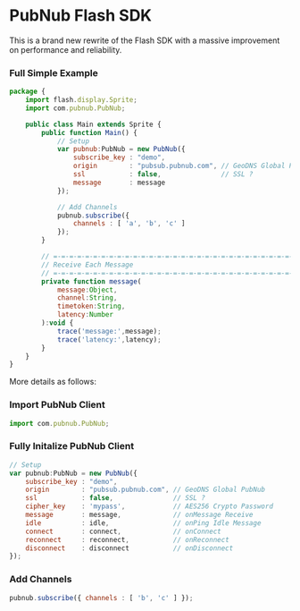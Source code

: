 # PubNub Flash SDK

This is a brand new rewrite of the Flash SDK with 
a massive improvement on performance and reliability.

### Full Simple Example

```javascript
package {
    import flash.display.Sprite;
    import com.pubnub.PubNub;

    public class Main extends Sprite {
        public function Main() {
            // Setup
            var pubnub:PubNub = new PubNub({
                subscribe_key : "demo",
                origin        : "pubsub.pubnub.com", // GeoDNS Global PubNub
                ssl           : false,               // SSL ?
                message       : message
            });

            // Add Channels
            pubnub.subscribe({
                channels : [ 'a', 'b', 'c' ]
            });
        }

        // =-=-=-=-=-=-=-=-=-=-=-=-=-=-=-=-=-=-=-=-=-=-=-=-=-=-=-=-=-=-=-=-=-=-
        // Receive Each Message
        // =-=-=-=-=-=-=-=-=-=-=-=-=-=-=-=-=-=-=-=-=-=-=-=-=-=-=-=-=-=-=-=-=-=-
        private function message(
            message:Object,
            channel:String,
            timetoken:String,
            latency:Number
        ):void {
            trace('message:',message);
            trace('latency:',latency);
        }
    }
}
```

More details as follows:


### Import PubNub Client

```javascript
import com.pubnub.PubNub;
```

### Fully Initalize PubNub Client
```javascript
// Setup
var pubnub:PubNub = new PubNub({
    subscribe_key : "demo",
    origin        : "pubsub.pubnub.com", // GeoDNS Global PubNub
    ssl           : false,               // SSL ?
    cipher_key    : 'mypass',            // AES256 Crypto Password
    message       : message,             // onMessage Receive
    idle          : idle,                // onPing Idle Message
    connect       : connect,             // onConnect
    reconnect     : reconnect,           // onReconnect
    disconnect    : disconnect           // onDisconnect
});
```

### Add Channels
```javascript
pubnub.subscribe({ channels : [ 'b', 'c' ] });
```

